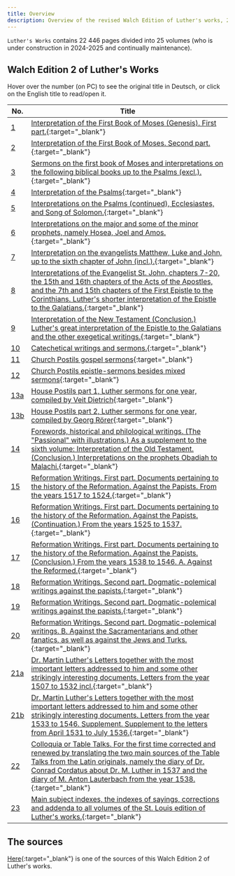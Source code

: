 ```yaml
---
title: Overview
description: Overview of the revised Walch Edition of Luther's works, 22 446 pages, in 25 volumes.
---
```


`Luther's Works` contains 22 446 pages divided into 25 volumes (who is under construction in 2024-2025 and continually maintenance).

## Walch Edition 2 of Luther's Works
Hover over the number (on PC) to see the original title in Deutsch, or click on the English title to read/open it.

[id1]: ## "Auslegung des ersten Buches Mose. Erster Theil."
[id2]: ## "Auslegung des ersten Buches Mose. Zweiter Theil."
[id3]: ## "Predigten über das erste Buch Mosis und Auslegungen über die folgenden biblischen Bücher bis zu den Psalmen (excl.)."
[id4]: ## "Auslegung über die Psalmen"
[id5]: ## "Auslegungen über die Psalmen (Fortsetzung), den Prediger und das Hohelied Salomonis."
[id6]: ## "Auslegungen über die großen und etliche der kleinen Propheten, nämlich Hosea, Joel und Amos."
[id7]: ## "Auslegungen über die Evangelisten Matthäus, Lucas und Johannes, bis zum sechsten Capitel Johannis (incl.)."
[id8]: ## "Auslegungen über den Evangelisten St. Johannes Cap. 7—20., über das 15. und 16. Capitel der Apostelgeschichte und das 7. und 15. Capitel des ersten Briefes an die Corinther. Luthers kürzere Auslegung der Epistel an die Galater."
[id9]: ## "Auslegung des Neuen Testaments (Schluß.) Luthers große Auslegung der Epistel an die Galater und die übrigen exegetischen Schriften."
[id10]: ## "Catechetische Schriften und Predigten."
[id11]: ## "Kirchen-Postille Evangelien-Predigten"
[id12]: ## "Kirchen-Postille Epistel-Predigten neben vermischten Predigten"
[id13a]: ## "Die Hauspostille Teil 1, Lutherpredigten für ein Jahr, zusammengestellt von Veit Dietrich"
[id13b]: ## "Die Hauspostille Teil 2, Lutherpredigten für ein Jahr, zusammengestellt von Georg Rörer"
[id14]: ## "Vorreden, historische und philologische Schriften. (Das 'Passional' mit Illustrationen.) Als Supplement des sechsten Bandes: Auslegung des Alten Testaments. (Schluß.) Auslegungen über die Propheten Obadja bis Maleachi."
[id15]: ## "Reformations-Schriften. Erste Abtheilung. Zur Reformationshistorie gehörige Documente. Wider die Papisten. Aus den Jahren 1517 bis 1524."
[id16]: ## "Reformations-Schriften. Erste Abtheilung. Zur Reformationshistorie gehörige Documente. Wider die Papisten. (Fortsetzung.) Aus den Jahren 1525 bis 1537."
[id17]: ## "Reformations-Schriften. Erste Abtheilung. Zur Reformationshistorie gehörige Documente. Wider die Papisten. (Schluß.) Aus den Jahren 1538 bis 1546. A. Wider die Reformirten."
[id18]: ## "Reformations Schriften. Zweite Abtheilung. Dogmatisch-polemische Schriften. wider die Papisten."
[id19]: ## "Reformations Schriften. Zweite Abtheilung. Dogmatisch - polemische Schriften. wider die Papisten."
[id20]: ## "Reformations Schriften. Zweite Abtheilung. Dogmatisch-polemische Schriften. B. wider die Sacramentirer und andere Schwärmer, sowie auch wider die Juden und Türken."
[id21a]: ## "Dr. Martin Luthers Briefe nebst den wichtigsten Briefen, die an ihn gerichtet sind, und einigen anderen einschlagenden interessanten Schriftstücken. Briefe vom Jahre 1507 bis 1532 incl."
[id21b]: ## "Dr. Martin Luthers Briefe nebst den wichtigsten Briefen, die an ihn gerichtet sind, und einigen anderen einschlagenden interessanten Schriftstücken. Briefe vom Jahre 1533 bis 1546. Nachlese. Nachtrag zu den Briefen vom April 1531 bis zum Juli 1536."
[id22]: ## "Colloquia oder Tischreden. Zum ersten Male berichtigt und erneuert durch Uebersetzung der beiden Hauptquellen der Tischreden aus den lateinischen Originalen, nämlich des Tagebuchs des Dr. Conrad Cordatus über Dr. M. Luther 1537 und des Tagebuchs des M. Anton Lauterbach aus das Jahr 1538."
[id23]: ## "Haupt-Sachregister, Spruchregister, Berichtigungen und Nachträge zu sämmtlichen Bänden der St. Louiser Ausgabe von Luthers Werken."

| No. | Title      |
| --- | --------- |
| [1][id1] | [Interpretation of the First Book of Moses (Genesis). First part.](/st.lb/genesis-interpretations){:target="_blank"} |
| [2][id2] | [Interpretation of the First Book of Moses. Second part.](/st.lb/genesis-interpretations/part-2){:target="_blank"} |
| [3][id3] | [Sermons on the first book of Moses and interpretations on the following biblical books up to the Psalms (excl.).](/st.lb/genesis-ex-job){:target="_blank"} |
| [4][id4] | [Interpretation of the Psalms](/st.lb/psalms){:target="_blank"} |
| [5][id5] | [Interpretations on the Psalms (continued), Ecclesiastes, and Song of Solomon.](/st.lb/psalms-solomon){:target="_blank"} |
| [6][id6] | [Interpretations on the major and some of the minor prophets, namely Hosea, Joel and Amos.](/st.lb/prophets){:target="_blank"} |
| [7][id7] | [Interpretation on the evangelists Matthew, Luke and John, up to the sixth chapter of John (incl.).](/st.lb/gospels){:target="_blank"} |
| [8][id8] | [Interpretations of the Evangelist St. John, chapters 7-20, the 15th and 16th chapters of the Acts of the Apostles, and the 7th and 15th chapters of the First Epistle to the Corinthians. Luther's shorter interpretation of the Epistle to the Galatians.](/st.lb/john-acts-1cor){:target="_blank"} |
| [9][id9] | [Interpretation of the New Testament (Conclusion.) Luther's great interpretation of the Epistle to the Galatians and the other exegetical writings.](/st.lb/new-testament){:target="_blank"} |
| [10][id10] | [Catechetical writings and sermons.](/st.lb/catechetical-writings){:target="_blank"} |
| [11][id11] | [Church Postils gospel sermons](/st.lb/church-postil){:target="_blank"} |
| [12][id12] | [Church Postils epistle-sermons besides mixed sermons](/st.lb/church-postil/epistels-etc){:target="_blank"} |
| [13a][id13a] | [House Postils part 1, Luther sermons for one year, compiled by Veit Dietrich](/st.lb/house-postil){:target="_blank"} |
| [13b][id13b] | [House Postils part 2, Luther sermons for one year, compiled by Georg Rörer](/st.lb/house-postil/part-2){:target="_blank"} |
| [14][id14] | [Forewords, historical and philological writings. (The "Passional" with illustrations.) As a supplement to the sixth volume: Interpretation of the Old Testament. (Conclusion.) Interpretations on the prophets Obadiah to Malachi.](/st.lb/forewords-etc){:target="_blank"} |
| [15][id15] | [Reformation Writings. First part. Documents pertaining to the history of the Reformation. Against the Papists. From the years 1517 to 1524.](/st.lb/reformation-writings/part-1-1517-1524){:target="_blank"} |
| [16][id16] | [Reformation Writings. First part. Documents pertaining to the history of the Reformation. Against the Papists. (Continuation.) From the years 1525 to 1537.](/st.lb/reformation-writings/part-1-1525-1537){:target="_blank"} |
| [17][id17] | [Reformation Writings. First part. Documents pertaining to the history of the Reformation. Against the Papists. (Conclusion.) From the years 1538 to 1546. A. Against the Reformed.](/st.lb/reformation-writings/part-1-1538-1546){:target="_blank"} |
| [18][id18] | [Reformation Writings. Second part. Dogmatic-polemical writings against the papists.](/st.lb/reformation-writings/part-2-1of3){:target="_blank"} |
| [19][id19] | [Reformation Writings. Second part. Dogmatic-polemical writings against the papists.](/st.lb/reformation-writings/part-2-2of3){:target="_blank"} |
| [20][id20] | [Reformation Writings. Second part. Dogmatic-polemical writings. B. Against the Sacramentarians and other fanatics, as well as against the Jews and Turks.](/st.lb/reformation-writings/part-2-3of3){:target="_blank"} |
| [21a][id21a] | [Dr. Martin Luther's Letters together with the most important letters addressed to him and some other strikingly interesting documents. Letters from the year 1507 to 1532 incl.](/st.lb/important-letters){:target="_blank"} |
| [21b][id21b] | [Dr. Martin Luther's Letters together with the most important letters addressed to him and some other strikingly interesting documents. Letters from the year 1533 to 1546. Supplement. Supplement to the letters from April 1531 to July 1536.](/st.lb/important-letters/1533-1546){:target="_blank"} |
| [22][id22] | [Colloquia or Table Talks. For the first time corrected and renewed by translating the two main sources of the Table Talks from the Latin originals, namely the diary of Dr. Conrad Cordatus about Dr. M. Luther in 1537 and the diary of M. Anton Lauterbach from the year 1538.](/st.lb/table-talks){:target="_blank"} |
| [23][id23] | [Main subject indexes, the indexes of sayings, corrections and addenda to all volumes of the St. Louis edition of Luther's works.](/st.lb/indexes){:target="_blank"} |

## The sources
[Here](https://backtoluther.blogspot.com/2013/05/st-louis-edition-of-luthers-german.html){:target="_blank"} is one of the sources of this Walch Edition 2 of Luther's works.